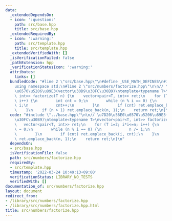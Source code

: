 ```yaml
---
data:
  _extendedDependsOn:
  - icon: ':question:'
    path: src/base.hpp
    title: src/base.hpp
  _extendedRequiredBy:
  - icon: ':warning:'
    path: src/template.hpp
    title: src/template.hpp
  _extendedVerifiedWith: []
  _isVerificationFailed: false
  _pathExtension: hpp
  _verificationStatusIcon: ':warning:'
  attributes:
    links: []
  bundledCode: "#line 2 \"src/base.hpp\"\n#define _USE_MATH_DEFINES\n#include <bits/stdc++.h>\n\
    using namespace std;\n#line 2 \"src/numbers/factorize.hpp\"\n\n// \u7D20\u56E0\
    \u6570\u5206\u89E3(vector\u30D9\u30FC\u30B9)\ntemplate<typename T>\nvector<pair<T,\
    \ int>> factorize(T n) {\n    vector<pair<T, int>> ret;\n    for (T i=2; i*i<=n;\
    \ i++) {\n        int cnt = 0;\n        while (n % i == 0) {\n            n /=\
    \ i;\n            cnt++;\n        }\n        if (cnt) ret.emplace_back(i, cnt);\n\
    \    }\n    if (n > 1) ret.emplace_back(n, 1);\n    return ret;\n}\n"
  code: "#include \"../base.hpp\"\n\n// \u7D20\u56E0\u6570\u5206\u89E3(vector\u30D9\
    \u30FC\u30B9)\ntemplate<typename T>\nvector<pair<T, int>> factorize(T n) {\n \
    \   vector<pair<T, int>> ret;\n    for (T i=2; i*i<=n; i++) {\n        int cnt\
    \ = 0;\n        while (n % i == 0) {\n            n /= i;\n            cnt++;\n\
    \        }\n        if (cnt) ret.emplace_back(i, cnt);\n    }\n    if (n > 1)\
    \ ret.emplace_back(n, 1);\n    return ret;\n}\n"
  dependsOn:
  - src/base.hpp
  isVerificationFile: false
  path: src/numbers/factorize.hpp
  requiredBy:
  - src/template.hpp
  timestamp: '2022-03-24 10:49:13+09:00'
  verificationStatus: LIBRARY_NO_TESTS
  verifiedWith: []
documentation_of: src/numbers/factorize.hpp
layout: document
redirect_from:
- /library/src/numbers/factorize.hpp
- /library/src/numbers/factorize.hpp.html
title: src/numbers/factorize.hpp
---
```

